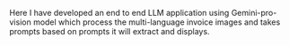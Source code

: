 Here I have developed an end to end LLM application using Gemini-pro-vision model which process the multi-language invoice images and takes prompts based on prompts it will extract and displays.

